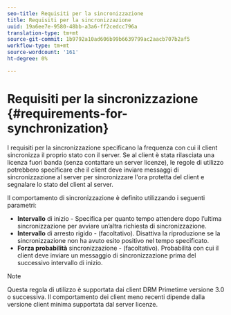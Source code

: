 ```yaml
---
seo-title: Requisiti per la sincronizzazione
title: Requisiti per la sincronizzazione
uuid: 19a6ee7e-9580-48bb-a3a6-ff2cedcc796a
translation-type: tm+mt
source-git-commit: 1b9792a10ad606b99b6639799ac2aacb707b2af5
workflow-type: tm+mt
source-wordcount: '161'
ht-degree: 0%

---
```



# Requisiti per la sincronizzazione {#requirements-for-synchronization}

I requisiti per la sincronizzazione specificano la frequenza con cui il client sincronizza il proprio stato con il server. Se al client è stata rilasciata una licenza fuori banda (senza contattare un server licenze), le regole di utilizzo potrebbero specificare che il client deve inviare messaggi di sincronizzazione al server per sincronizzare l&#39;ora protetta del client e segnalare lo stato del client al server.

Il comportamento di sincronizzazione è definito utilizzando i seguenti parametri:

* **Intervallo** di inizio - Specifica per quanto tempo attendere dopo l’ultima sincronizzazione per avviare un’altra richiesta di sincronizzazione.
* **Intervallo** di arresto rigido - (facoltativo). Disattiva la riproduzione se la sincronizzazione non ha avuto esito positivo nel tempo specificato.
* **Forza probabilità** sincronizzazione - (facoltativo). Probabilità con cui il client deve inviare un messaggio di sincronizzazione prima del successivo intervallo di inizio.

>[!NOTE]
>
>Questa regola di utilizzo è supportata dai client DRM Primetime versione 3.0 o successiva. Il comportamento dei client meno recenti dipende dalla versione client minima supportata dal server licenze.
